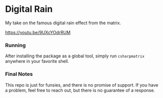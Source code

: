 # Digital Rain
My take on the famous digital rain effect from the matrix.

https://youtu.be/9UXcYOdrRUM

### Running
After installing the package as a global tool, simply run `csharpmatrix` anywhere in your favorite shell.

### Final Notes
This repo is just for funsies, and there is no promise of support. If you have a problem, feel free to reach out, but there is no guarantee of a response.